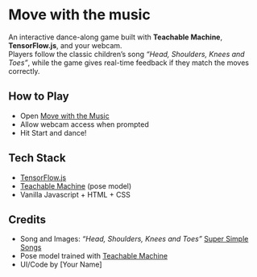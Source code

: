 # Move with the music

An interactive dance-along game built with **Teachable Machine**, **TensorFlow.js**, and your webcam.  
Players follow the classic children’s song _“Head, Shoulders, Knees and Toes”_, while the game gives real-time feedback if they match the moves correctly.

## How to Play

- Open [Move with the Music](https://galiakr.github.io/just-dancing/)
- Allow webcam access when prompted
- Hit Start and dance!

## Tech Stack

- [TensorFlow.js](https://www.tensorflow.org/js)
- [Teachable Machine](https://teachablemachine.withgoogle.com/) (pose model)
- Vanilla Javascript + HTML + CSS

## Credits

- Song and Images: _“Head, Shoulders, Knees and Toes”_ [Super Simple Songs](https://supersimple.com/super-simple-songs/)
- Pose model trained with [Teachable Machine](https://teachablemachine.withgoogle.com/)
- UI/Code by [Your Name]
